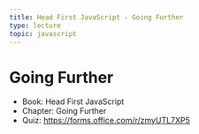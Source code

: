 ```yaml
---
title: Head First JavaScript - Going Further
type: lecture
topic: javascript
---
```


# Going Further

- Book: Head First JavaScript
- Chapter: Going Further
- Quiz: https://forms.office.com/r/zmyUTL7XP5
